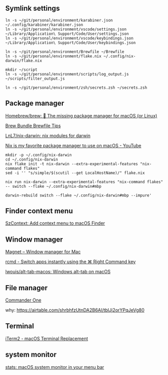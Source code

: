 ## Symlink settings

```shell
ln -s ~/git/personal/environment/karabiner.json ~/.config/karabiner/karabiner.json
ln -s ~/git/personal/environment/vscode/settings.json ~/Library/Application\ Support/Code/User/settings.json
ln -s ~/git/personal/environment/vscode/keybindings.json ~/Library/Application\ Support/Code/User/keybindings.json

ln -s ~/git/personal/environment/Brewfile ~/Brewfile
ln -s ~/git/personal/environment/flake.nix ~/.config/nix-darwin/flake.nix

mkdir ~/script
ln -s ~/git/personal/environment/scripts/log_output.js ~/scripts/filter_output.js
 
ln -s ~/git/personal/environment/zsh/secrets.zsh ~/secrets.zsh
```

## Package manager

[Homebrew/brew: 🍺 The missing package manager for macOS (or Linux)](https://github.com/Homebrew/brew)


[Brew Bundle Brewfile Tips](https://gist.github.com/ChristopherA/a579274536aab36ea9966f301ff14f3f)


[LnL7/nix-darwin: nix modules for darwin](https://github.com/LnL7/nix-darwin)

[Nix is my favorite package manager to use on macOS - YouTube](https://www.youtube.com/watch?v=Z8BL8mdzWHI)

```shell
mkdir -p ~/.config/nix-darwin                                                                                   
cd ~/.config/nix-darwin
nix flake init -t nix-darwin --extra-experimental-features "nix-command flakes"
sed -i '' "s/simple/$(scutil --get LocalHostName)/" flake.nix

nix run nix-darwin --extra-experimental-features "nix-command flakes" -- switch --flake ~/.config/nix-darwin#mbp

darwin-rebuild switch --flake ~/.config/nix-darwin#mbp --impure'  
```


## Finder context menu

[SzContext: Add context menu to macOS Finder](https://github.com/RoadToDream/SzContext)

## Window manager

[Magnet – Window manager for Mac](https://magnet.crowdcafe.com/)

[rcmd - Switch apps instantly using the ⌘ Right Command key](https://lowtechguys.com/rcmd/)

[lwouis/alt-tab-macos: Windows alt-tab on macOS](https://github.com/lwouis/alt-tab-macos)



## File manager

[Commander One](https://mac.eltima.com/file-manager.html)

why: https://airtable.com/shrbhfzUtnDA2B6Al/tblJj2orYPqJeVg80

## Terminal

[iTerm2 - macOS Terminal Replacement](https://iterm2.com/)

## system monitor

[stats: macOS system monitor in your menu bar](https://github.com/exelban/stats)
